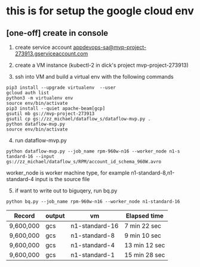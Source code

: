 # this is for setup the google cloud env

## [one-off] create in console

1. create service account
appdevops-sa@mvp-project-273913.gserviceaccount.com

2. create a VM instance (kubectl-2 in dick's project mvp-project-273913)

3. ssh into VM and build a virtual env with the following commands

```linux
pip3 install --upgrade virtualenv  --user
gcloud auth list
python3 -m virtualenv env
source env/bin/activate
pip3 install --quiet apache-beam[gcp]
gsutil mb gs://mvp-project-273913
gsutil cp gs://zz_michael/dataflow_s/dataflow-mvp.py .
python dataflow-mvp.py 
source env/bin/activate
```

4. run dataflow-mvp.py
```linux
python dataflow-mvp.py --job_name rpm-960w-n16 --worker_node n1-s
tandard-16 --input gs://zz_michael/dataflow_s/RPM/account_id_schema_960W.avro
```
worker_node is worker machine type, for example n1-standard-8,n1-standard-4
input is the source file


5. if want to write out to biguqery, run bq.py
```linux
python bq.py --job_name rpm-960w-n16 --worker_node n1-standard-16
```


Record   | output | vm              | Elapsed time 
---------|--------|-----------------|------------- 
9,600,000| gcs    | n1-standard-16  |7 min 22 sec  
9,600,000| gcs    | n1-standard-8   |9 min 10 sec  
9,600,000| gcs    | n1-standard-4   |13 min 12 sec 
9,600,000| gcs    | n1-standard-1   |15 min 28 sec 
